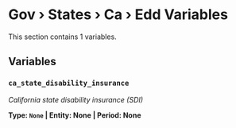 # Gov › States › Ca › Edd Variables

This section contains 1 variables.

## Variables

### `ca_state_disability_insurance`
*California state disability insurance (SDI)*

**Type: `None` | Entity: None | Period: None**
